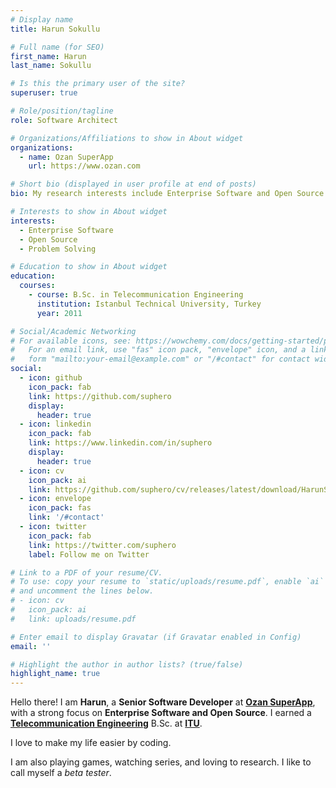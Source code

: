 ```yaml
---
# Display name
title: Harun Sokullu

# Full name (for SEO)
first_name: Harun
last_name: Sokullu

# Is this the primary user of the site?
superuser: true

# Role/position/tagline
role: Software Architect

# Organizations/Affiliations to show in About widget
organizations:
  - name: Ozan SuperApp
    url: https://www.ozan.com

# Short bio (displayed in user profile at end of posts)
bio: My research interests include Enterprise Software and Open Source.

# Interests to show in About widget
interests:
  - Enterprise Software
  - Open Source
  - Problem Solving

# Education to show in About widget
education:
  courses:
    - course: B.Sc. in Telecommunication Engineering
      institution: Istanbul Technical University, Turkey
      year: 2011

# Social/Academic Networking
# For available icons, see: https://wowchemy.com/docs/getting-started/page-builder/#icons
#   For an email link, use "fas" icon pack, "envelope" icon, and a link in the
#   form "mailto:your-email@example.com" or "/#contact" for contact widget.
social:
  - icon: github
    icon_pack: fab
    link: https://github.com/suphero
    display:
      header: true
  - icon: linkedin
    icon_pack: fab
    link: https://www.linkedin.com/in/suphero
    display:
      header: true
  - icon: cv
    icon_pack: ai
    link: https://github.com/suphero/cv/releases/latest/download/HarunSokullu_en.pdf
  - icon: envelope
    icon_pack: fas
    link: '/#contact'
  - icon: twitter
    icon_pack: fab
    link: https://twitter.com/suphero
    label: Follow me on Twitter

# Link to a PDF of your resume/CV.
# To use: copy your resume to `static/uploads/resume.pdf`, enable `ai` icons in `params.yaml`,
# and uncomment the lines below.
# - icon: cv
#   icon_pack: ai
#   link: uploads/resume.pdf

# Enter email to display Gravatar (if Gravatar enabled in Config)
email: ''

# Highlight the author in author lists? (true/false)
highlight_name: true
---
```


Hello there! I am **Harun**, a **Senior Software Developer** at [**Ozan SuperApp**](https://www.ozan.com/), with a strong focus on **Enterprise Software and Open Source**. I earned a [**Telecommunication Engineering**](http://www.ehb.itu.edu.tr/) B.Sc. at [**ITU**](http://www.itu.edu.tr/).

I love to make my life easier by coding.

I am also playing games, watching series, and loving to research. I like to call myself a *beta tester*.
